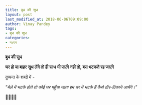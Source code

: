 ```yaml
---
title: बुध की सुध
layout: post
last_modified_at: 2018-06-06T09:09:00
author: Vinay Pandey
tags:
- बुध की सुध
categories:
- मध्यम
---
```

**बुध की सुध**

**घर हो या बाहर**
**सुध लेंगे तो ही साध भी पाएंगे**
**नही तो, बस भटकते रह जाएंगे**

दुष्यन्त के शब्दों में -

*"मेले में भटके होते तो कोई घर पहुँचा जाता*
*हम घर में भटके हैं कैसे ठौर-ठिकाने आयेंगे।"*

🙏🌷🌷🙏


